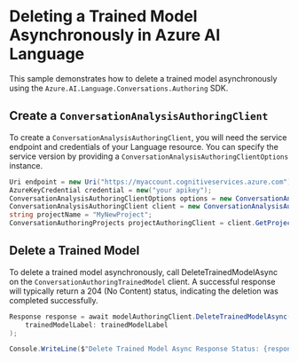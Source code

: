 # Deleting a Trained Model Asynchronously in Azure AI Language

This sample demonstrates how to delete a trained model asynchronously using the `Azure.AI.Language.Conversations.Authoring` SDK.

## Create a `ConversationAnalysisAuthoringClient`

To create a `ConversationAnalysisAuthoringClient`, you will need the service endpoint and credentials of your Language resource. You can specify the service version by providing a `ConversationAnalysisAuthoringClientOptions` instance.

```C# Snippet:CreateAuthoringClientForSpecificApiVersion
Uri endpoint = new Uri("https://myaccount.cognitiveservices.azure.com");
AzureKeyCredential credential = new("your apikey");
ConversationAnalysisAuthoringClientOptions options = new ConversationAnalysisAuthoringClientOptions(ConversationAnalysisAuthoringClientOptions.ServiceVersion.V2024_11_15_Preview);
ConversationAnalysisAuthoringClient client = new ConversationAnalysisAuthoringClient(endpoint, credential, options);
string projectName = "MyNewProject";
ConversationAuthoringProjects projectAuthoringClient = client.GetProjects(projectName);
```
## Delete a Trained Model

To delete a trained model asynchronously, call DeleteTrainedModelAsync on the `ConversationAuthoringTrainedModel` client. A successful response will typically return a 204 (No Content) status, indicating the deletion was completed successfully.

```C# Snippet:Sample11_ConversationsAuthoring_DeleteTrainedModelAsync
Response response = await modelAuthoringClient.DeleteTrainedModelAsync(
    trainedModelLabel: trainedModelLabel
);

Console.WriteLine($"Delete Trained Model Async Response Status: {response.Status}");
```
